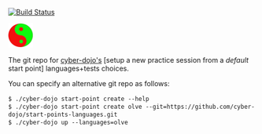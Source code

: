 [![Build Status](https://travis-ci.org/cyber-dojo/start-points-languages.svg?branch=master)](https://travis-ci.org/cyber-dojo/start-points-languages)

<img src="https://raw.githubusercontent.com/cyber-dojo/nginx/master/images/home_page_logo.png" alt="cyber-dojo yin/yang logo" width="50px" height="50px"/>

The git repo for [cyber-dojo's](https://github.com/cyber-dojo/web)
[setup a new practice session from a <em>default</em> start point] languages+tests choices.

You can specify an alternative git repo as follows:

```
$ ./cyber-dojo start-point create --help
$ ./cyber-dojo start-point create olve --git=https://github.com/cyber-dojo/start-points-languages.git
$ ./cyber-dojo up --languages=olve
```
